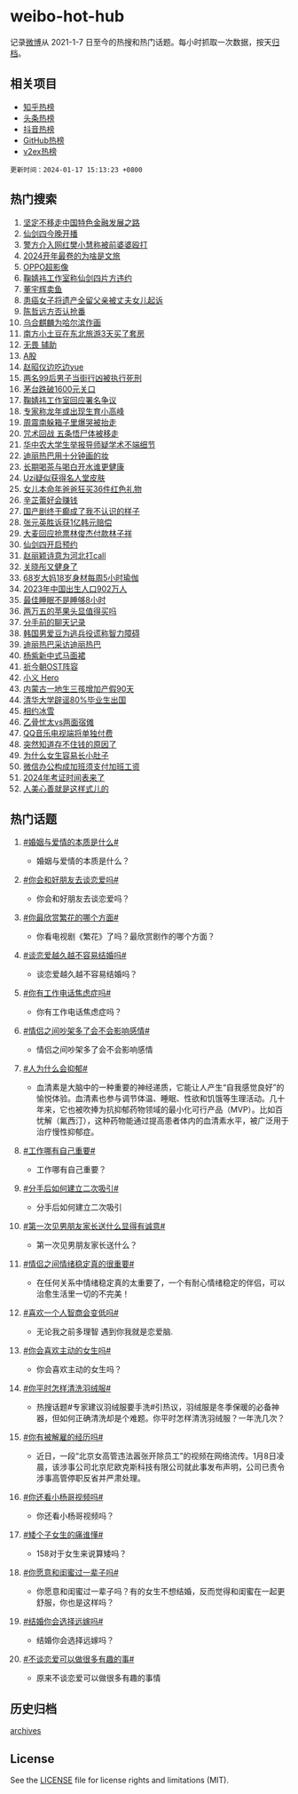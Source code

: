 # weibo-hot-hub

记录[微博](https://www.weibo.com)从 2021-1-7 日至今的热搜和热门话题。每小时抓取一次数据，按天[归档](archives)。

## 相关项目

- [知乎热榜](https://github.com/lonnyzhang423/zhihu-hot-hub)
- [头条热榜](https://github.com/lonnyzhang423/toutiao-hot-hub)
- [抖音热榜](https://github.com/lonnyzhang423/douyin-hot-hub)
- [GitHub热榜](https://github.com/lonnyzhang423/github-hot-hub)
- [v2ex热榜](https://github.com/lonnyzhang423/v2ex-hot-hub)


`更新时间：2024-01-17 15:13:23 +0800`

## 热门搜索

1. [坚定不移走中国特色金融发展之路](https://m.weibo.cn/search?containerid=100103type%3D1%26t%3D10%26q%3D%23%E5%9D%9A%E5%AE%9A%E4%B8%8D%E7%A7%BB%E8%B5%B0%E4%B8%AD%E5%9B%BD%E7%89%B9%E8%89%B2%E9%87%91%E8%9E%8D%E5%8F%91%E5%B1%95%E4%B9%8B%E8%B7%AF%23&stream_entry_id=51&isnewpage=1&extparam=seat%3D1%26dgr%3D0%26c_type%3D51%26q%3D%2523%25E5%259D%259A%25E5%25AE%259A%25E4%25B8%258D%25E7%25A7%25BB%25E8%25B5%25B0%25E4%25B8%25AD%25E5%259B%25BD%25E7%2589%25B9%25E8%2589%25B2%25E9%2587%2591%25E8%259E%258D%25E5%258F%2591%25E5%25B1%2595%25E4%25B9%258B%25E8%25B7%25AF%2523%26cate%3D10103%26filter_type%3Drealtimehot%26pos%3D0%26stream_entry_id%3D51%26display_time%3D1705475602%26pre_seqid%3D170547560211301630168)
1. [仙剑四今晚开播](https://m.weibo.cn/search?containerid=100103type%3D1%26t%3D10%26q%3D%23%E4%BB%99%E5%89%91%E5%9B%9B%E4%BB%8A%E6%99%9A%E5%BC%80%E6%92%AD%23&stream_entry_id=31&isnewpage=1&extparam=seat%3D1%26flag%3D1%26dgr%3D0%26stream_entry_id%3D31%26realpos%3D1%26c_type%3D31%26q%3D%2523%25E4%25BB%2599%25E5%2589%2591%25E5%259B%259B%25E4%25BB%258A%25E6%2599%259A%25E5%25BC%2580%25E6%2592%25AD%2523%26band_rank%3D1%26cate%3D5001%26filter_type%3Drealtimehot%26lcate%3D5001%26pos%3D0%26display_time%3D1705475602%26pre_seqid%3D170547560211301630168)
1. [警方介入网红樊小慧称被前婆婆殴打](https://m.weibo.cn/search?containerid=100103type%3D1%26t%3D10%26q%3D%23%E8%AD%A6%E6%96%B9%E4%BB%8B%E5%85%A5%E7%BD%91%E7%BA%A2%E6%A8%8A%E5%B0%8F%E6%85%A7%E7%A7%B0%E8%A2%AB%E5%89%8D%E5%A9%86%E5%A9%86%E6%AE%B4%E6%89%93%23&stream_entry_id=31&isnewpage=1&extparam=seat%3D1%26flag%3D1%26dgr%3D0%26stream_entry_id%3D31%26realpos%3D2%26c_type%3D31%26q%3D%2523%25E8%25AD%25A6%25E6%2596%25B9%25E4%25BB%258B%25E5%2585%25A5%25E7%25BD%2591%25E7%25BA%25A2%25E6%25A8%258A%25E5%25B0%258F%25E6%2585%25A7%25E7%25A7%25B0%25E8%25A2%25AB%25E5%2589%258D%25E5%25A9%2586%25E5%25A9%2586%25E6%25AE%25B4%25E6%2589%2593%2523%26band_rank%3D2%26cate%3D5001%26filter_type%3Drealtimehot%26lcate%3D5001%26pos%3D1%26display_time%3D1705475602%26pre_seqid%3D170547560211301630168)
1. [2024开年最卷的为啥是文旅](https://m.weibo.cn/search?containerid=100103type%3D1%26t%3D10%26q%3D%232024%E5%BC%80%E5%B9%B4%E6%9C%80%E5%8D%B7%E7%9A%84%E4%B8%BA%E5%95%A5%E6%98%AF%E6%96%87%E6%97%85%23&stream_entry_id=31&isnewpage=1&extparam=seat%3D1%26flag%3D0%26dgr%3D0%26stream_entry_id%3D31%26realpos%3D3%26c_type%3D31%26q%3D%25232024%25E5%25BC%2580%25E5%25B9%25B4%25E6%259C%2580%25E5%258D%25B7%25E7%259A%2584%25E4%25B8%25BA%25E5%2595%25A5%25E6%2598%25AF%25E6%2596%2587%25E6%2597%2585%2523%26band_rank%3D3%26cate%3D5001%26filter_type%3Drealtimehot%26lcate%3D5001%26pos%3D2%26display_time%3D1705475602%26pre_seqid%3D170547560211301630168)
1. [OPPO超影像](https://m.weibo.cn/search?containerid=100103type%3D1%26t%3D10%26q%3D%23OPPO%E8%B6%85%E5%BD%B1%E5%83%8F%23&stream_entry_id=31&isnewpage=1&extparam=seat%3D1%26is_ad_pos%3D1%26q%3D%2523OPPO%25E8%25B6%2585%25E5%25BD%25B1%25E5%2583%258F%2523%26dgr%3D0%26stream_entry_id%3D31%26adid%3D218819%26c_type%3D31%26cate%3D5001%26band_rank%3D4%26topic_ad%3D1%26filter_type%3Drealtimehot%26lcate%3D5001%26pos%3D3%26display_time%3D1705475602%26pre_seqid%3D170547560211301630168)
1. [鞠婧祎工作室称仙剑四片方违约](https://m.weibo.cn/search?containerid=100103type%3D1%26t%3D10%26q%3D%23%E9%9E%A0%E5%A9%A7%E7%A5%8E%E5%B7%A5%E4%BD%9C%E5%AE%A4%E7%A7%B0%E4%BB%99%E5%89%91%E5%9B%9B%E7%89%87%E6%96%B9%E8%BF%9D%E7%BA%A6%23&stream_entry_id=31&isnewpage=1&extparam=seat%3D1%26flag%3D1%26dgr%3D0%26stream_entry_id%3D31%26realpos%3D4%26c_type%3D31%26q%3D%2523%25E9%259E%25A0%25E5%25A9%25A7%25E7%25A5%258E%25E5%25B7%25A5%25E4%25BD%259C%25E5%25AE%25A4%25E7%25A7%25B0%25E4%25BB%2599%25E5%2589%2591%25E5%259B%259B%25E7%2589%2587%25E6%2596%25B9%25E8%25BF%259D%25E7%25BA%25A6%2523%26band_rank%3D4%26cate%3D5001%26filter_type%3Drealtimehot%26lcate%3D5001%26pos%3D4%26display_time%3D1705475602%26pre_seqid%3D170547560211301630168)
1. [董宇辉卖鱼](https://m.weibo.cn/search?containerid=100103type%3D1%26t%3D10%26q%3D%23%E8%91%A3%E5%AE%87%E8%BE%89%E5%8D%96%E9%B1%BC%23&stream_entry_id=31&isnewpage=1&extparam=seat%3D1%26flag%3D1%26dgr%3D0%26stream_entry_id%3D31%26realpos%3D5%26c_type%3D31%26q%3D%2523%25E8%2591%25A3%25E5%25AE%2587%25E8%25BE%2589%25E5%258D%2596%25E9%25B1%25BC%2523%26band_rank%3D5%26cate%3D5001%26filter_type%3Drealtimehot%26lcate%3D5001%26pos%3D5%26display_time%3D1705475602%26pre_seqid%3D170547560211301630168)
1. [患癌女子将遗产全留父亲被丈夫女儿起诉](https://m.weibo.cn/search?containerid=100103type%3D1%26t%3D10%26q%3D%23%E6%82%A3%E7%99%8C%E5%A5%B3%E5%AD%90%E5%B0%86%E9%81%97%E4%BA%A7%E5%85%A8%E7%95%99%E7%88%B6%E4%BA%B2%E8%A2%AB%E4%B8%88%E5%A4%AB%E5%A5%B3%E5%84%BF%E8%B5%B7%E8%AF%89%23&stream_entry_id=31&isnewpage=1&extparam=seat%3D1%26flag%3D1%26dgr%3D0%26stream_entry_id%3D31%26realpos%3D6%26c_type%3D31%26q%3D%2523%25E6%2582%25A3%25E7%2599%258C%25E5%25A5%25B3%25E5%25AD%2590%25E5%25B0%2586%25E9%2581%2597%25E4%25BA%25A7%25E5%2585%25A8%25E7%2595%2599%25E7%2588%25B6%25E4%25BA%25B2%25E8%25A2%25AB%25E4%25B8%2588%25E5%25A4%25AB%25E5%25A5%25B3%25E5%2584%25BF%25E8%25B5%25B7%25E8%25AF%2589%2523%26band_rank%3D6%26cate%3D5001%26filter_type%3Drealtimehot%26lcate%3D5001%26pos%3D6%26display_time%3D1705475602%26pre_seqid%3D170547560211301630168)
1. [陈哲远方否认抢番](https://m.weibo.cn/search?containerid=100103type%3D1%26t%3D10%26q%3D%E9%99%88%E5%93%B2%E8%BF%9C%E6%96%B9%E5%90%A6%E8%AE%A4%E6%8A%A2%E7%95%AA&stream_entry_id=31&isnewpage=1&extparam=seat%3D1%26flag%3D1%26dgr%3D0%26stream_entry_id%3D31%26realpos%3D7%26c_type%3D31%26q%3D%25E9%2599%2588%25E5%2593%25B2%25E8%25BF%259C%25E6%2596%25B9%25E5%2590%25A6%25E8%25AE%25A4%25E6%258A%25A2%25E7%2595%25AA%26band_rank%3D7%26cate%3D5001%26filter_type%3Drealtimehot%26lcate%3D5001%26pos%3D7%26display_time%3D1705475602%26pre_seqid%3D170547560211301630168)
1. [乌合麒麟为哈尔滨作画](https://m.weibo.cn/search?containerid=100103type%3D1%26t%3D10%26q%3D%23%E4%B9%8C%E5%90%88%E9%BA%92%E9%BA%9F%E4%B8%BA%E5%93%88%E5%B0%94%E6%BB%A8%E4%BD%9C%E7%94%BB%23&stream_entry_id=31&isnewpage=1&extparam=seat%3D1%26flag%3D32768%26dgr%3D0%26stream_entry_id%3D31%26realpos%3D8%26c_type%3D31%26q%3D%2523%25E4%25B9%258C%25E5%2590%2588%25E9%25BA%2592%25E9%25BA%259F%25E4%25B8%25BA%25E5%2593%2588%25E5%25B0%2594%25E6%25BB%25A8%25E4%25BD%259C%25E7%2594%25BB%2523%26band_rank%3D8%26cate%3D5001%26filter_type%3Drealtimehot%26lcate%3D5001%26pos%3D8%26display_time%3D1705475602%26pre_seqid%3D170547560211301630168)
1. [南方小土豆在东北旅游3天买了套房](https://m.weibo.cn/search?containerid=100103type%3D1%26t%3D10%26q%3D%23%E5%8D%97%E6%96%B9%E5%B0%8F%E5%9C%9F%E8%B1%86%E5%9C%A8%E4%B8%9C%E5%8C%97%E6%97%85%E6%B8%B83%E5%A4%A9%E4%B9%B0%E4%BA%86%E5%A5%97%E6%88%BF%23&stream_entry_id=31&isnewpage=1&extparam=seat%3D1%26flag%3D2%26dgr%3D0%26stream_entry_id%3D31%26realpos%3D9%26c_type%3D31%26q%3D%2523%25E5%258D%2597%25E6%2596%25B9%25E5%25B0%258F%25E5%259C%259F%25E8%25B1%2586%25E5%259C%25A8%25E4%25B8%259C%25E5%258C%2597%25E6%2597%2585%25E6%25B8%25B83%25E5%25A4%25A9%25E4%25B9%25B0%25E4%25BA%2586%25E5%25A5%2597%25E6%2588%25BF%2523%26band_rank%3D9%26cate%3D5001%26filter_type%3Drealtimehot%26lcate%3D5001%26pos%3D9%26display_time%3D1705475602%26pre_seqid%3D170547560211301630168)
1. [无畏 辅助](https://m.weibo.cn/search?containerid=100103type%3D1%26t%3D10%26q%3D%E6%97%A0%E7%95%8F+%E8%BE%85%E5%8A%A9&stream_entry_id=31&isnewpage=1&extparam=seat%3D1%26flag%3D1%26dgr%3D0%26stream_entry_id%3D31%26realpos%3D10%26c_type%3D31%26q%3D%25E6%2597%25A0%25E7%2595%258F%2520%25E8%25BE%2585%25E5%258A%25A9%26band_rank%3D10%26cate%3D5001%26filter_type%3Drealtimehot%26lcate%3D5001%26pos%3D10%26display_time%3D1705475602%26pre_seqid%3D170547560211301630168)
1. [A股](https://m.weibo.cn/search?containerid=100103type%3D1%26t%3D10%26q%3DA%E8%82%A1&stream_entry_id=31&isnewpage=1&extparam=seat%3D1%26flag%3D1%26dgr%3D0%26stream_entry_id%3D31%26realpos%3D11%26c_type%3D31%26q%3DA%25E8%2582%25A1%26band_rank%3D11%26cate%3D5001%26filter_type%3Drealtimehot%26lcate%3D5001%26pos%3D11%26display_time%3D1705475602%26pre_seqid%3D170547560211301630168)
1. [赵昭仪边吃边yue](https://m.weibo.cn/search?containerid=100103type%3D1%26t%3D10%26q%3D%E8%B5%B5%E6%98%AD%E4%BB%AA%E8%BE%B9%E5%90%83%E8%BE%B9yue&stream_entry_id=31&isnewpage=1&extparam=seat%3D1%26flag%3D1%26dgr%3D0%26stream_entry_id%3D31%26realpos%3D12%26c_type%3D31%26q%3D%25E8%25B5%25B5%25E6%2598%25AD%25E4%25BB%25AA%25E8%25BE%25B9%25E5%2590%2583%25E8%25BE%25B9yue%26band_rank%3D12%26cate%3D5001%26filter_type%3Drealtimehot%26lcate%3D5001%26pos%3D12%26display_time%3D1705475602%26pre_seqid%3D170547560211301630168)
1. [两名99后男子当街行凶被执行死刑](https://m.weibo.cn/search?containerid=100103type%3D1%26t%3D10%26q%3D%23%E4%B8%A4%E5%90%8D99%E5%90%8E%E7%94%B7%E5%AD%90%E5%BD%93%E8%A1%97%E8%A1%8C%E5%87%B6%E8%A2%AB%E6%89%A7%E8%A1%8C%E6%AD%BB%E5%88%91%23&stream_entry_id=31&isnewpage=1&extparam=seat%3D1%26flag%3D0%26dgr%3D0%26stream_entry_id%3D31%26realpos%3D13%26c_type%3D31%26q%3D%2523%25E4%25B8%25A4%25E5%2590%258D99%25E5%2590%258E%25E7%2594%25B7%25E5%25AD%2590%25E5%25BD%2593%25E8%25A1%2597%25E8%25A1%258C%25E5%2587%25B6%25E8%25A2%25AB%25E6%2589%25A7%25E8%25A1%258C%25E6%25AD%25BB%25E5%2588%2591%2523%26band_rank%3D13%26cate%3D5001%26filter_type%3Drealtimehot%26lcate%3D5001%26pos%3D13%26display_time%3D1705475602%26pre_seqid%3D170547560211301630168)
1. [茅台跌破1600元关口](https://m.weibo.cn/search?containerid=100103type%3D1%26t%3D10%26q%3D%23%E8%8C%85%E5%8F%B0%E8%B7%8C%E7%A0%B41600%E5%85%83%E5%85%B3%E5%8F%A3%23&stream_entry_id=31&isnewpage=1&extparam=seat%3D1%26flag%3D1%26dgr%3D0%26stream_entry_id%3D31%26realpos%3D14%26c_type%3D31%26q%3D%2523%25E8%258C%2585%25E5%258F%25B0%25E8%25B7%258C%25E7%25A0%25B41600%25E5%2585%2583%25E5%2585%25B3%25E5%258F%25A3%2523%26band_rank%3D14%26cate%3D5001%26filter_type%3Drealtimehot%26lcate%3D5001%26pos%3D14%26display_time%3D1705475602%26pre_seqid%3D170547560211301630168)
1. [鞠婧祎工作室回应署名争议](https://m.weibo.cn/search?containerid=100103type%3D1%26t%3D10%26q%3D%23%E9%9E%A0%E5%A9%A7%E7%A5%8E%E5%B7%A5%E4%BD%9C%E5%AE%A4%E5%9B%9E%E5%BA%94%E7%BD%B2%E5%90%8D%E4%BA%89%E8%AE%AE%23&stream_entry_id=31&isnewpage=1&extparam=seat%3D1%26flag%3D1%26dgr%3D0%26stream_entry_id%3D31%26realpos%3D15%26c_type%3D31%26q%3D%2523%25E9%259E%25A0%25E5%25A9%25A7%25E7%25A5%258E%25E5%25B7%25A5%25E4%25BD%259C%25E5%25AE%25A4%25E5%259B%259E%25E5%25BA%2594%25E7%25BD%25B2%25E5%2590%258D%25E4%25BA%2589%25E8%25AE%25AE%2523%26band_rank%3D15%26cate%3D5001%26filter_type%3Drealtimehot%26lcate%3D5001%26pos%3D15%26display_time%3D1705475602%26pre_seqid%3D170547560211301630168)
1. [专家称龙年或出现生育小高峰](https://m.weibo.cn/search?containerid=100103type%3D1%26t%3D10%26q%3D%23%E4%B8%93%E5%AE%B6%E7%A7%B0%E9%BE%99%E5%B9%B4%E6%88%96%E5%87%BA%E7%8E%B0%E7%94%9F%E8%82%B2%E5%B0%8F%E9%AB%98%E5%B3%B0%23&stream_entry_id=31&isnewpage=1&extparam=seat%3D1%26flag%3D0%26dgr%3D0%26stream_entry_id%3D31%26realpos%3D16%26c_type%3D31%26q%3D%2523%25E4%25B8%2593%25E5%25AE%25B6%25E7%25A7%25B0%25E9%25BE%2599%25E5%25B9%25B4%25E6%2588%2596%25E5%2587%25BA%25E7%258E%25B0%25E7%2594%259F%25E8%2582%25B2%25E5%25B0%258F%25E9%25AB%2598%25E5%25B3%25B0%2523%26band_rank%3D16%26cate%3D5001%26filter_type%3Drealtimehot%26lcate%3D5001%26pos%3D16%26display_time%3D1705475602%26pre_seqid%3D170547560211301630168)
1. [周震南躲箱子里爆哭被抬走](https://m.weibo.cn/search?containerid=100103type%3D1%26t%3D10%26q%3D%E5%91%A8%E9%9C%87%E5%8D%97%E8%BA%B2%E7%AE%B1%E5%AD%90%E9%87%8C%E7%88%86%E5%93%AD%E8%A2%AB%E6%8A%AC%E8%B5%B0&stream_entry_id=31&isnewpage=1&extparam=seat%3D1%26flag%3D0%26dgr%3D0%26stream_entry_id%3D31%26realpos%3D17%26c_type%3D31%26q%3D%25E5%2591%25A8%25E9%259C%2587%25E5%258D%2597%25E8%25BA%25B2%25E7%25AE%25B1%25E5%25AD%2590%25E9%2587%258C%25E7%2588%2586%25E5%2593%25AD%25E8%25A2%25AB%25E6%258A%25AC%25E8%25B5%25B0%26band_rank%3D17%26cate%3D5001%26filter_type%3Drealtimehot%26lcate%3D5001%26pos%3D17%26display_time%3D1705475602%26pre_seqid%3D170547560211301630168)
1. [咒术回战 五条悟尸体被移走](https://m.weibo.cn/search?containerid=100103type%3D1%26t%3D10%26q%3D%E5%92%92%E6%9C%AF%E5%9B%9E%E6%88%98+%E4%BA%94%E6%9D%A1%E6%82%9F%E5%B0%B8%E4%BD%93%E8%A2%AB%E7%A7%BB%E8%B5%B0&stream_entry_id=31&isnewpage=1&extparam=seat%3D1%26flag%3D0%26dgr%3D0%26stream_entry_id%3D31%26realpos%3D18%26c_type%3D31%26q%3D%25E5%2592%2592%25E6%259C%25AF%25E5%259B%259E%25E6%2588%2598%2520%25E4%25BA%2594%25E6%259D%25A1%25E6%2582%259F%25E5%25B0%25B8%25E4%25BD%2593%25E8%25A2%25AB%25E7%25A7%25BB%25E8%25B5%25B0%26band_rank%3D18%26cate%3D5001%26filter_type%3Drealtimehot%26lcate%3D5001%26pos%3D18%26display_time%3D1705475602%26pre_seqid%3D170547560211301630168)
1. [华中农大学生举报导师疑学术不端细节](https://m.weibo.cn/search?containerid=100103type%3D1%26t%3D10%26q%3D%23%E5%8D%8E%E4%B8%AD%E5%86%9C%E5%A4%A7%E5%AD%A6%E7%94%9F%E4%B8%BE%E6%8A%A5%E5%AF%BC%E5%B8%88%E7%96%91%E5%AD%A6%E6%9C%AF%E4%B8%8D%E7%AB%AF%E7%BB%86%E8%8A%82%23&stream_entry_id=31&isnewpage=1&extparam=seat%3D1%26flag%3D1%26dgr%3D0%26stream_entry_id%3D31%26realpos%3D19%26c_type%3D31%26q%3D%2523%25E5%258D%258E%25E4%25B8%25AD%25E5%2586%259C%25E5%25A4%25A7%25E5%25AD%25A6%25E7%2594%259F%25E4%25B8%25BE%25E6%258A%25A5%25E5%25AF%25BC%25E5%25B8%2588%25E7%2596%2591%25E5%25AD%25A6%25E6%259C%25AF%25E4%25B8%258D%25E7%25AB%25AF%25E7%25BB%2586%25E8%258A%2582%2523%26band_rank%3D19%26cate%3D5001%26filter_type%3Drealtimehot%26lcate%3D5001%26pos%3D19%26display_time%3D1705475602%26pre_seqid%3D170547560211301630168)
1. [迪丽热巴用十分钟画的妆](https://m.weibo.cn/search?containerid=100103type%3D1%26t%3D10%26q%3D%23%E8%BF%AA%E4%B8%BD%E7%83%AD%E5%B7%B4%E7%94%A8%E5%8D%81%E5%88%86%E9%92%9F%E7%94%BB%E7%9A%84%E5%A6%86%23&stream_entry_id=31&isnewpage=1&extparam=seat%3D1%26flag%3D0%26dgr%3D0%26stream_entry_id%3D31%26realpos%3D20%26c_type%3D31%26q%3D%2523%25E8%25BF%25AA%25E4%25B8%25BD%25E7%2583%25AD%25E5%25B7%25B4%25E7%2594%25A8%25E5%258D%2581%25E5%2588%2586%25E9%2592%259F%25E7%2594%25BB%25E7%259A%2584%25E5%25A6%2586%2523%26band_rank%3D20%26cate%3D5001%26filter_type%3Drealtimehot%26lcate%3D5001%26pos%3D20%26display_time%3D1705475602%26pre_seqid%3D170547560211301630168)
1. [长期喝茶与喝白开水谁更健康](https://m.weibo.cn/search?containerid=100103type%3D1%26t%3D10%26q%3D%23%E9%95%BF%E6%9C%9F%E5%96%9D%E8%8C%B6%E4%B8%8E%E5%96%9D%E7%99%BD%E5%BC%80%E6%B0%B4%E8%B0%81%E6%9B%B4%E5%81%A5%E5%BA%B7%23&stream_entry_id=31&isnewpage=1&extparam=seat%3D1%26flag%3D1%26dgr%3D0%26stream_entry_id%3D31%26realpos%3D21%26c_type%3D31%26q%3D%2523%25E9%2595%25BF%25E6%259C%259F%25E5%2596%259D%25E8%258C%25B6%25E4%25B8%258E%25E5%2596%259D%25E7%2599%25BD%25E5%25BC%2580%25E6%25B0%25B4%25E8%25B0%2581%25E6%259B%25B4%25E5%2581%25A5%25E5%25BA%25B7%2523%26band_rank%3D21%26cate%3D5001%26filter_type%3Drealtimehot%26lcate%3D5001%26pos%3D21%26display_time%3D1705475602%26pre_seqid%3D170547560211301630168)
1. [Uzi疑似获得名人堂皮肤](https://m.weibo.cn/search?containerid=100103type%3D1%26t%3D10%26q%3D%23Uzi%E7%96%91%E4%BC%BC%E8%8E%B7%E5%BE%97%E5%90%8D%E4%BA%BA%E5%A0%82%E7%9A%AE%E8%82%A4%23&stream_entry_id=31&isnewpage=1&extparam=seat%3D1%26flag%3D1%26dgr%3D0%26stream_entry_id%3D31%26realpos%3D22%26c_type%3D31%26q%3D%2523Uzi%25E7%2596%2591%25E4%25BC%25BC%25E8%258E%25B7%25E5%25BE%2597%25E5%2590%258D%25E4%25BA%25BA%25E5%25A0%2582%25E7%259A%25AE%25E8%2582%25A4%2523%26band_rank%3D22%26cate%3D5001%26filter_type%3Drealtimehot%26lcate%3D5001%26pos%3D22%26display_time%3D1705475602%26pre_seqid%3D170547560211301630168)
1. [女儿本命年爸爸狂买36件红色礼物](https://m.weibo.cn/search?containerid=100103type%3D1%26t%3D10%26q%3D%23%E5%A5%B3%E5%84%BF%E6%9C%AC%E5%91%BD%E5%B9%B4%E7%88%B8%E7%88%B8%E7%8B%82%E4%B9%B036%E4%BB%B6%E7%BA%A2%E8%89%B2%E7%A4%BC%E7%89%A9%23&stream_entry_id=31&isnewpage=1&extparam=seat%3D1%26flag%3D32768%26dgr%3D0%26stream_entry_id%3D31%26realpos%3D23%26c_type%3D31%26q%3D%2523%25E5%25A5%25B3%25E5%2584%25BF%25E6%259C%25AC%25E5%2591%25BD%25E5%25B9%25B4%25E7%2588%25B8%25E7%2588%25B8%25E7%258B%2582%25E4%25B9%25B036%25E4%25BB%25B6%25E7%25BA%25A2%25E8%2589%25B2%25E7%25A4%25BC%25E7%2589%25A9%2523%26band_rank%3D23%26cate%3D5001%26filter_type%3Drealtimehot%26lcate%3D5001%26pos%3D23%26display_time%3D1705475602%26pre_seqid%3D170547560211301630168)
1. [辛芷蕾好会赚钱](https://m.weibo.cn/search?containerid=100103type%3D1%26t%3D10%26q%3D%23%E8%BE%9B%E8%8A%B7%E8%95%BE%E5%A5%BD%E4%BC%9A%E8%B5%9A%E9%92%B1%23&stream_entry_id=31&isnewpage=1&extparam=seat%3D1%26flag%3D1%26dgr%3D0%26stream_entry_id%3D31%26realpos%3D24%26c_type%3D31%26q%3D%2523%25E8%25BE%259B%25E8%258A%25B7%25E8%2595%25BE%25E5%25A5%25BD%25E4%25BC%259A%25E8%25B5%259A%25E9%2592%25B1%2523%26band_rank%3D24%26cate%3D5001%26filter_type%3Drealtimehot%26lcate%3D5001%26pos%3D24%26display_time%3D1705475602%26pre_seqid%3D170547560211301630168)
1. [国产剧终于癫成了我不认识的样子](https://m.weibo.cn/search?containerid=100103type%3D1%26t%3D10%26q%3D%E5%9B%BD%E4%BA%A7%E5%89%A7%E7%BB%88%E4%BA%8E%E7%99%AB%E6%88%90%E4%BA%86%E6%88%91%E4%B8%8D%E8%AE%A4%E8%AF%86%E7%9A%84%E6%A0%B7%E5%AD%90&stream_entry_id=31&isnewpage=1&extparam=seat%3D1%26flag%3D2%26dgr%3D0%26stream_entry_id%3D31%26realpos%3D25%26c_type%3D31%26q%3D%25E5%259B%25BD%25E4%25BA%25A7%25E5%2589%25A7%25E7%25BB%2588%25E4%25BA%258E%25E7%2599%25AB%25E6%2588%2590%25E4%25BA%2586%25E6%2588%2591%25E4%25B8%258D%25E8%25AE%25A4%25E8%25AF%2586%25E7%259A%2584%25E6%25A0%25B7%25E5%25AD%2590%26band_rank%3D25%26cate%3D5001%26filter_type%3Drealtimehot%26lcate%3D5001%26pos%3D25%26display_time%3D1705475602%26pre_seqid%3D170547560211301630168)
1. [张元英胜诉获1亿韩元赔偿](https://m.weibo.cn/search?containerid=100103type%3D1%26t%3D10%26q%3D%23%E5%BC%A0%E5%85%83%E8%8B%B1%E8%83%9C%E8%AF%89%E8%8E%B71%E4%BA%BF%E9%9F%A9%E5%85%83%E8%B5%94%E5%81%BF%23&stream_entry_id=31&isnewpage=1&extparam=seat%3D1%26flag%3D0%26dgr%3D0%26stream_entry_id%3D31%26realpos%3D26%26c_type%3D31%26q%3D%2523%25E5%25BC%25A0%25E5%2585%2583%25E8%258B%25B1%25E8%2583%259C%25E8%25AF%2589%25E8%258E%25B71%25E4%25BA%25BF%25E9%259F%25A9%25E5%2585%2583%25E8%25B5%2594%25E5%2581%25BF%2523%26band_rank%3D26%26cate%3D5001%26filter_type%3Drealtimehot%26lcate%3D5001%26pos%3D26%26display_time%3D1705475602%26pre_seqid%3D170547560211301630168)
1. [大麦回应抢票林俊杰付款林子祥](https://m.weibo.cn/search?containerid=100103type%3D1%26t%3D10%26q%3D%23%E5%A4%A7%E9%BA%A6%E5%9B%9E%E5%BA%94%E6%8A%A2%E7%A5%A8%E6%9E%97%E4%BF%8A%E6%9D%B0%E4%BB%98%E6%AC%BE%E6%9E%97%E5%AD%90%E7%A5%A5%23&stream_entry_id=31&isnewpage=1&extparam=seat%3D1%26flag%3D0%26dgr%3D0%26stream_entry_id%3D31%26realpos%3D27%26c_type%3D31%26q%3D%2523%25E5%25A4%25A7%25E9%25BA%25A6%25E5%259B%259E%25E5%25BA%2594%25E6%258A%25A2%25E7%25A5%25A8%25E6%259E%2597%25E4%25BF%258A%25E6%259D%25B0%25E4%25BB%2598%25E6%25AC%25BE%25E6%259E%2597%25E5%25AD%2590%25E7%25A5%25A5%2523%26band_rank%3D27%26cate%3D5001%26filter_type%3Drealtimehot%26lcate%3D5001%26pos%3D27%26display_time%3D1705475602%26pre_seqid%3D170547560211301630168)
1. [仙剑四开启预约](https://m.weibo.cn/search?containerid=100103type%3D1%26t%3D10%26q%3D%23%E4%BB%99%E5%89%91%E5%9B%9B%E5%BC%80%E5%90%AF%E9%A2%84%E7%BA%A6%23&stream_entry_id=31&isnewpage=1&extparam=seat%3D1%26flag%3D1%26dgr%3D0%26stream_entry_id%3D31%26realpos%3D28%26c_type%3D31%26q%3D%2523%25E4%25BB%2599%25E5%2589%2591%25E5%259B%259B%25E5%25BC%2580%25E5%2590%25AF%25E9%25A2%2584%25E7%25BA%25A6%2523%26band_rank%3D28%26cate%3D5001%26filter_type%3Drealtimehot%26lcate%3D5001%26pos%3D28%26display_time%3D1705475602%26pre_seqid%3D170547560211301630168)
1. [赵丽颖诗意为河北打call](https://m.weibo.cn/search?containerid=100103type%3D1%26t%3D10%26q%3D%23%E8%B5%B5%E4%B8%BD%E9%A2%96%E8%AF%97%E6%84%8F%E4%B8%BA%E6%B2%B3%E5%8C%97%E6%89%93call%23&stream_entry_id=31&isnewpage=1&extparam=seat%3D1%26flag%3D32768%26dgr%3D0%26stream_entry_id%3D31%26realpos%3D29%26c_type%3D31%26q%3D%2523%25E8%25B5%25B5%25E4%25B8%25BD%25E9%25A2%2596%25E8%25AF%2597%25E6%2584%258F%25E4%25B8%25BA%25E6%25B2%25B3%25E5%258C%2597%25E6%2589%2593call%2523%26band_rank%3D29%26cate%3D5001%26filter_type%3Drealtimehot%26lcate%3D5001%26pos%3D29%26display_time%3D1705475602%26pre_seqid%3D170547560211301630168)
1. [关晓彤又健身了](https://m.weibo.cn/search?containerid=100103type%3D1%26t%3D10%26q%3D%23%E5%85%B3%E6%99%93%E5%BD%A4%E5%8F%88%E5%81%A5%E8%BA%AB%E4%BA%86%23&stream_entry_id=31&isnewpage=1&extparam=seat%3D1%26flag%3D1%26dgr%3D0%26stream_entry_id%3D31%26realpos%3D30%26c_type%3D31%26q%3D%2523%25E5%2585%25B3%25E6%2599%2593%25E5%25BD%25A4%25E5%258F%2588%25E5%2581%25A5%25E8%25BA%25AB%25E4%25BA%2586%2523%26band_rank%3D30%26cate%3D5001%26filter_type%3Drealtimehot%26lcate%3D5001%26pos%3D30%26display_time%3D1705475602%26pre_seqid%3D170547560211301630168)
1. [68岁大妈18岁身材每周5小时瑜伽](https://m.weibo.cn/search?containerid=100103type%3D1%26t%3D10%26q%3D%2368%E5%B2%81%E5%A4%A7%E5%A6%8818%E5%B2%81%E8%BA%AB%E6%9D%90%E6%AF%8F%E5%91%A85%E5%B0%8F%E6%97%B6%E7%91%9C%E4%BC%BD%23&stream_entry_id=31&isnewpage=1&extparam=seat%3D1%26flag%3D0%26dgr%3D0%26stream_entry_id%3D31%26realpos%3D31%26c_type%3D31%26q%3D%252368%25E5%25B2%2581%25E5%25A4%25A7%25E5%25A6%258818%25E5%25B2%2581%25E8%25BA%25AB%25E6%259D%2590%25E6%25AF%258F%25E5%2591%25A85%25E5%25B0%258F%25E6%2597%25B6%25E7%2591%259C%25E4%25BC%25BD%2523%26band_rank%3D31%26cate%3D5001%26filter_type%3Drealtimehot%26lcate%3D5001%26pos%3D31%26display_time%3D1705475602%26pre_seqid%3D170547560211301630168)
1. [2023年中国出生人口902万人](https://m.weibo.cn/search?containerid=100103type%3D1%26t%3D10%26q%3D%232023%E5%B9%B4%E4%B8%AD%E5%9B%BD%E5%87%BA%E7%94%9F%E4%BA%BA%E5%8F%A3902%E4%B8%87%E4%BA%BA%23&stream_entry_id=31&isnewpage=1&extparam=seat%3D1%26flag%3D0%26dgr%3D0%26stream_entry_id%3D31%26realpos%3D32%26c_type%3D31%26q%3D%25232023%25E5%25B9%25B4%25E4%25B8%25AD%25E5%259B%25BD%25E5%2587%25BA%25E7%2594%259F%25E4%25BA%25BA%25E5%258F%25A3902%25E4%25B8%2587%25E4%25BA%25BA%2523%26band_rank%3D32%26cate%3D5001%26filter_type%3Drealtimehot%26lcate%3D5001%26pos%3D32%26display_time%3D1705475602%26pre_seqid%3D170547560211301630168)
1. [最佳睡眠不是睡够8小时](https://m.weibo.cn/search?containerid=100103type%3D1%26t%3D10%26q%3D%23%E6%9C%80%E4%BD%B3%E7%9D%A1%E7%9C%A0%E4%B8%8D%E6%98%AF%E7%9D%A1%E5%A4%9F8%E5%B0%8F%E6%97%B6%23&stream_entry_id=31&isnewpage=1&extparam=seat%3D1%26flag%3D0%26dgr%3D0%26stream_entry_id%3D31%26realpos%3D33%26c_type%3D31%26q%3D%2523%25E6%259C%2580%25E4%25BD%25B3%25E7%259D%25A1%25E7%259C%25A0%25E4%25B8%258D%25E6%2598%25AF%25E7%259D%25A1%25E5%25A4%259F8%25E5%25B0%258F%25E6%2597%25B6%2523%26band_rank%3D33%26cate%3D5001%26filter_type%3Drealtimehot%26lcate%3D5001%26pos%3D33%26display_time%3D1705475602%26pre_seqid%3D170547560211301630168)
1. [两万五的苹果头显值得买吗](https://m.weibo.cn/search?containerid=100103type%3D1%26t%3D10%26q%3D%23%E4%B8%A4%E4%B8%87%E4%BA%94%E7%9A%84%E8%8B%B9%E6%9E%9C%E5%A4%B4%E6%98%BE%E5%80%BC%E5%BE%97%E4%B9%B0%E5%90%97%23&stream_entry_id=31&isnewpage=1&extparam=seat%3D1%26flag%3D0%26dgr%3D0%26stream_entry_id%3D31%26realpos%3D34%26c_type%3D31%26q%3D%2523%25E4%25B8%25A4%25E4%25B8%2587%25E4%25BA%2594%25E7%259A%2584%25E8%258B%25B9%25E6%259E%259C%25E5%25A4%25B4%25E6%2598%25BE%25E5%2580%25BC%25E5%25BE%2597%25E4%25B9%25B0%25E5%2590%2597%2523%26band_rank%3D34%26cate%3D5001%26filter_type%3Drealtimehot%26lcate%3D5001%26pos%3D34%26display_time%3D1705475602%26pre_seqid%3D170547560211301630168)
1. [分手前的聊天记录](https://m.weibo.cn/search?containerid=100103type%3D1%26t%3D10%26q%3D%E5%88%86%E6%89%8B%E5%89%8D%E7%9A%84%E8%81%8A%E5%A4%A9%E8%AE%B0%E5%BD%95&stream_entry_id=31&isnewpage=1&extparam=seat%3D1%26flag%3D0%26dgr%3D0%26stream_entry_id%3D31%26realpos%3D35%26c_type%3D31%26q%3D%25E5%2588%2586%25E6%2589%258B%25E5%2589%258D%25E7%259A%2584%25E8%2581%258A%25E5%25A4%25A9%25E8%25AE%25B0%25E5%25BD%2595%26band_rank%3D35%26cate%3D5001%26filter_type%3Drealtimehot%26lcate%3D5001%26pos%3D35%26display_time%3D1705475602%26pre_seqid%3D170547560211301630168)
1. [韩国男爱豆为逃兵役谎称智力障碍](https://m.weibo.cn/search?containerid=100103type%3D1%26t%3D10%26q%3D%23%E9%9F%A9%E5%9B%BD%E7%94%B7%E7%88%B1%E8%B1%86%E4%B8%BA%E9%80%83%E5%85%B5%E5%BD%B9%E8%B0%8E%E7%A7%B0%E6%99%BA%E5%8A%9B%E9%9A%9C%E7%A2%8D%23&stream_entry_id=31&isnewpage=1&extparam=seat%3D1%26flag%3D0%26dgr%3D0%26stream_entry_id%3D31%26realpos%3D36%26c_type%3D31%26q%3D%2523%25E9%259F%25A9%25E5%259B%25BD%25E7%2594%25B7%25E7%2588%25B1%25E8%25B1%2586%25E4%25B8%25BA%25E9%2580%2583%25E5%2585%25B5%25E5%25BD%25B9%25E8%25B0%258E%25E7%25A7%25B0%25E6%2599%25BA%25E5%258A%259B%25E9%259A%259C%25E7%25A2%258D%2523%26band_rank%3D36%26cate%3D5001%26filter_type%3Drealtimehot%26lcate%3D5001%26pos%3D36%26display_time%3D1705475602%26pre_seqid%3D170547560211301630168)
1. [迪丽热巴采访迪丽热巴](https://m.weibo.cn/search?containerid=100103type%3D1%26t%3D10%26q%3D%23%E8%BF%AA%E4%B8%BD%E7%83%AD%E5%B7%B4%E9%87%87%E8%AE%BF%E8%BF%AA%E4%B8%BD%E7%83%AD%E5%B7%B4%23&stream_entry_id=31&isnewpage=1&extparam=seat%3D1%26flag%3D0%26dgr%3D0%26stream_entry_id%3D31%26realpos%3D37%26c_type%3D31%26q%3D%2523%25E8%25BF%25AA%25E4%25B8%25BD%25E7%2583%25AD%25E5%25B7%25B4%25E9%2587%2587%25E8%25AE%25BF%25E8%25BF%25AA%25E4%25B8%25BD%25E7%2583%25AD%25E5%25B7%25B4%2523%26band_rank%3D37%26cate%3D5001%26filter_type%3Drealtimehot%26lcate%3D5001%26pos%3D37%26display_time%3D1705475602%26pre_seqid%3D170547560211301630168)
1. [杨紫新中式马面裙](https://m.weibo.cn/search?containerid=100103type%3D1%26t%3D10%26q%3D%23%E6%9D%A8%E7%B4%AB%E6%96%B0%E4%B8%AD%E5%BC%8F%E9%A9%AC%E9%9D%A2%E8%A3%99%23&stream_entry_id=31&isnewpage=1&extparam=seat%3D1%26flag%3D0%26dgr%3D0%26stream_entry_id%3D31%26realpos%3D38%26c_type%3D31%26q%3D%2523%25E6%259D%25A8%25E7%25B4%25AB%25E6%2596%25B0%25E4%25B8%25AD%25E5%25BC%258F%25E9%25A9%25AC%25E9%259D%25A2%25E8%25A3%2599%2523%26band_rank%3D38%26cate%3D5001%26filter_type%3Drealtimehot%26lcate%3D5001%26pos%3D38%26display_time%3D1705475602%26pre_seqid%3D170547560211301630168)
1. [祈今朝OST阵容](https://m.weibo.cn/search?containerid=100103type%3D1%26t%3D10%26q%3D%23%E7%A5%88%E4%BB%8A%E6%9C%9DOST%E9%98%B5%E5%AE%B9%23&stream_entry_id=31&isnewpage=1&extparam=seat%3D1%26flag%3D1%26dgr%3D0%26stream_entry_id%3D31%26realpos%3D39%26c_type%3D31%26q%3D%2523%25E7%25A5%2588%25E4%25BB%258A%25E6%259C%259DOST%25E9%2598%25B5%25E5%25AE%25B9%2523%26band_rank%3D39%26cate%3D5001%26filter_type%3Drealtimehot%26lcate%3D5001%26pos%3D39%26display_time%3D1705475602%26pre_seqid%3D170547560211301630168)
1. [小义 Hero](https://m.weibo.cn/search?containerid=100103type%3D1%26t%3D10%26q%3D%E5%B0%8F%E4%B9%89+Hero&stream_entry_id=31&isnewpage=1&extparam=seat%3D1%26flag%3D0%26dgr%3D0%26stream_entry_id%3D31%26realpos%3D40%26c_type%3D31%26q%3D%25E5%25B0%258F%25E4%25B9%2589%2520Hero%26band_rank%3D40%26cate%3D5001%26filter_type%3Drealtimehot%26lcate%3D5001%26pos%3D40%26display_time%3D1705475602%26pre_seqid%3D170547560211301630168)
1. [内蒙古一地生三孩增加产假90天](https://m.weibo.cn/search?containerid=100103type%3D1%26t%3D10%26q%3D%23%E5%86%85%E8%92%99%E5%8F%A4%E4%B8%80%E5%9C%B0%E7%94%9F%E4%B8%89%E5%AD%A9%E5%A2%9E%E5%8A%A0%E4%BA%A7%E5%81%8790%E5%A4%A9%23&stream_entry_id=31&isnewpage=1&extparam=seat%3D1%26flag%3D1%26dgr%3D0%26stream_entry_id%3D31%26realpos%3D41%26c_type%3D31%26q%3D%2523%25E5%2586%2585%25E8%2592%2599%25E5%258F%25A4%25E4%25B8%2580%25E5%259C%25B0%25E7%2594%259F%25E4%25B8%2589%25E5%25AD%25A9%25E5%25A2%259E%25E5%258A%25A0%25E4%25BA%25A7%25E5%2581%258790%25E5%25A4%25A9%2523%26band_rank%3D41%26cate%3D5001%26filter_type%3Drealtimehot%26lcate%3D5001%26pos%3D41%26display_time%3D1705475602%26pre_seqid%3D170547560211301630168)
1. [清华大学辟谣80%毕业生出国](https://m.weibo.cn/search?containerid=100103type%3D1%26t%3D10%26q%3D%23%E6%B8%85%E5%8D%8E%E5%A4%A7%E5%AD%A6%E8%BE%9F%E8%B0%A380%25%E6%AF%95%E4%B8%9A%E7%94%9F%E5%87%BA%E5%9B%BD%23&stream_entry_id=31&isnewpage=1&extparam=seat%3D1%26flag%3D0%26dgr%3D0%26stream_entry_id%3D31%26realpos%3D42%26c_type%3D31%26q%3D%2523%25E6%25B8%2585%25E5%258D%258E%25E5%25A4%25A7%25E5%25AD%25A6%25E8%25BE%259F%25E8%25B0%25A380%2525%25E6%25AF%2595%25E4%25B8%259A%25E7%2594%259F%25E5%2587%25BA%25E5%259B%25BD%2523%26band_rank%3D42%26cate%3D5001%26filter_type%3Drealtimehot%26lcate%3D5001%26pos%3D42%26display_time%3D1705475602%26pre_seqid%3D170547560211301630168)
1. [相约冰雪](https://m.weibo.cn/search?containerid=100103type%3D1%26t%3D10%26q%3D%23%E7%9B%B8%E7%BA%A6%E5%86%B0%E9%9B%AA%23&stream_entry_id=31&isnewpage=1&extparam=seat%3D1%26flag%3D0%26dgr%3D0%26stream_entry_id%3D31%26realpos%3D43%26c_type%3D31%26q%3D%2523%25E7%259B%25B8%25E7%25BA%25A6%25E5%2586%25B0%25E9%259B%25AA%2523%26band_rank%3D43%26cate%3D5001%26filter_type%3Drealtimehot%26lcate%3D5001%26pos%3D43%26display_time%3D1705475602%26pre_seqid%3D170547560211301630168)
1. [乙骨忧太vs两面宿傩](https://m.weibo.cn/search?containerid=100103type%3D1%26t%3D10%26q%3D%E4%B9%99%E9%AA%A8%E5%BF%A7%E5%A4%AAvs%E4%B8%A4%E9%9D%A2%E5%AE%BF%E5%82%A9&stream_entry_id=31&isnewpage=1&extparam=seat%3D1%26flag%3D1%26dgr%3D0%26stream_entry_id%3D31%26realpos%3D44%26c_type%3D31%26q%3D%25E4%25B9%2599%25E9%25AA%25A8%25E5%25BF%25A7%25E5%25A4%25AAvs%25E4%25B8%25A4%25E9%259D%25A2%25E5%25AE%25BF%25E5%2582%25A9%26band_rank%3D44%26cate%3D5001%26filter_type%3Drealtimehot%26lcate%3D5001%26pos%3D44%26display_time%3D1705475602%26pre_seqid%3D170547560211301630168)
1. [QQ音乐电视端将单独付费](https://m.weibo.cn/search?containerid=100103type%3D1%26t%3D10%26q%3D%23QQ%E9%9F%B3%E4%B9%90%E7%94%B5%E8%A7%86%E7%AB%AF%E5%B0%86%E5%8D%95%E7%8B%AC%E4%BB%98%E8%B4%B9%23&stream_entry_id=31&isnewpage=1&extparam=seat%3D1%26flag%3D1%26dgr%3D0%26stream_entry_id%3D31%26realpos%3D45%26c_type%3D31%26q%3D%2523QQ%25E9%259F%25B3%25E4%25B9%2590%25E7%2594%25B5%25E8%25A7%2586%25E7%25AB%25AF%25E5%25B0%2586%25E5%258D%2595%25E7%258B%25AC%25E4%25BB%2598%25E8%25B4%25B9%2523%26band_rank%3D45%26cate%3D5001%26filter_type%3Drealtimehot%26lcate%3D5001%26pos%3D45%26display_time%3D1705475602%26pre_seqid%3D170547560211301630168)
1. [突然知道存不住钱的原因了](https://m.weibo.cn/search?containerid=100103type%3D1%26t%3D10%26q%3D%23%E7%AA%81%E7%84%B6%E7%9F%A5%E9%81%93%E5%AD%98%E4%B8%8D%E4%BD%8F%E9%92%B1%E7%9A%84%E5%8E%9F%E5%9B%A0%E4%BA%86%23&stream_entry_id=31&isnewpage=1&extparam=seat%3D1%26flag%3D0%26dgr%3D0%26stream_entry_id%3D31%26realpos%3D46%26c_type%3D31%26q%3D%2523%25E7%25AA%2581%25E7%2584%25B6%25E7%259F%25A5%25E9%2581%2593%25E5%25AD%2598%25E4%25B8%258D%25E4%25BD%258F%25E9%2592%25B1%25E7%259A%2584%25E5%258E%259F%25E5%259B%25A0%25E4%25BA%2586%2523%26band_rank%3D46%26cate%3D5001%26filter_type%3Drealtimehot%26lcate%3D5001%26pos%3D46%26display_time%3D1705475602%26pre_seqid%3D170547560211301630168)
1. [为什么女生容易长小肚子](https://m.weibo.cn/search?containerid=100103type%3D1%26t%3D10%26q%3D%23%E4%B8%BA%E4%BB%80%E4%B9%88%E5%A5%B3%E7%94%9F%E5%AE%B9%E6%98%93%E9%95%BF%E5%B0%8F%E8%82%9A%E5%AD%90%23&stream_entry_id=31&isnewpage=1&extparam=seat%3D1%26flag%3D1%26dgr%3D0%26stream_entry_id%3D31%26realpos%3D47%26c_type%3D31%26q%3D%2523%25E4%25B8%25BA%25E4%25BB%2580%25E4%25B9%2588%25E5%25A5%25B3%25E7%2594%259F%25E5%25AE%25B9%25E6%2598%2593%25E9%2595%25BF%25E5%25B0%258F%25E8%2582%259A%25E5%25AD%2590%2523%26band_rank%3D47%26cate%3D5001%26filter_type%3Drealtimehot%26lcate%3D5001%26pos%3D47%26display_time%3D1705475602%26pre_seqid%3D170547560211301630168)
1. [微信办公构成加班须支付加班工资](https://m.weibo.cn/search?containerid=100103type%3D1%26t%3D10%26q%3D%23%E5%BE%AE%E4%BF%A1%E5%8A%9E%E5%85%AC%E6%9E%84%E6%88%90%E5%8A%A0%E7%8F%AD%E9%A1%BB%E6%94%AF%E4%BB%98%E5%8A%A0%E7%8F%AD%E5%B7%A5%E8%B5%84%23&stream_entry_id=31&isnewpage=1&extparam=seat%3D1%26flag%3D0%26dgr%3D0%26stream_entry_id%3D31%26realpos%3D48%26c_type%3D31%26q%3D%2523%25E5%25BE%25AE%25E4%25BF%25A1%25E5%258A%259E%25E5%2585%25AC%25E6%259E%2584%25E6%2588%2590%25E5%258A%25A0%25E7%258F%25AD%25E9%25A1%25BB%25E6%2594%25AF%25E4%25BB%2598%25E5%258A%25A0%25E7%258F%25AD%25E5%25B7%25A5%25E8%25B5%2584%2523%26band_rank%3D48%26cate%3D5001%26filter_type%3Drealtimehot%26lcate%3D5001%26pos%3D48%26display_time%3D1705475602%26pre_seqid%3D170547560211301630168)
1. [2024年考证时间表来了](https://m.weibo.cn/search?containerid=100103type%3D1%26t%3D10%26q%3D%232024%E5%B9%B4%E8%80%83%E8%AF%81%E6%97%B6%E9%97%B4%E8%A1%A8%E6%9D%A5%E4%BA%86%23&stream_entry_id=31&isnewpage=1&extparam=seat%3D1%26flag%3D1%26dgr%3D0%26stream_entry_id%3D31%26realpos%3D49%26c_type%3D31%26q%3D%25232024%25E5%25B9%25B4%25E8%2580%2583%25E8%25AF%2581%25E6%2597%25B6%25E9%2597%25B4%25E8%25A1%25A8%25E6%259D%25A5%25E4%25BA%2586%2523%26band_rank%3D49%26cate%3D5001%26filter_type%3Drealtimehot%26lcate%3D5001%26pos%3D49%26display_time%3D1705475602%26pre_seqid%3D170547560211301630168)
1. [人美心善就是这样式儿的](https://m.weibo.cn/search?containerid=100103type%3D1%26t%3D10%26q%3D%23%E4%BA%BA%E7%BE%8E%E5%BF%83%E5%96%84%E5%B0%B1%E6%98%AF%E8%BF%99%E6%A0%B7%E5%BC%8F%E5%84%BF%E7%9A%84%23&stream_entry_id=31&isnewpage=1&extparam=seat%3D1%26flag%3D32768%26dgr%3D0%26stream_entry_id%3D31%26realpos%3D50%26c_type%3D31%26q%3D%2523%25E4%25BA%25BA%25E7%25BE%258E%25E5%25BF%2583%25E5%2596%2584%25E5%25B0%25B1%25E6%2598%25AF%25E8%25BF%2599%25E6%25A0%25B7%25E5%25BC%258F%25E5%2584%25BF%25E7%259A%2584%2523%26band_rank%3D50%26cate%3D5001%26filter_type%3Drealtimehot%26lcate%3D5001%26pos%3D50%26display_time%3D1705475602%26pre_seqid%3D170547560211301630168)

## 热门话题

1. [#婚姻与爱情的本质是什么#](https://m.weibo.cn/search?containerid=231522type%3D1%26t%3D10%26q%3D%23%E5%A9%9A%E5%A7%BB%E4%B8%8E%E7%88%B1%E6%83%85%E7%9A%84%E6%9C%AC%E8%B4%A8%E6%98%AF%E4%BB%80%E4%B9%88%23&stream_entry_id=128&isnewpage=1&extparam=seat%3D1%26cate%3D5004%26unitid%3D1704881162756%26dgr%3D0%26lcate%3D5004%26c_type%3D128%26pos%3D1-0-0%26display_time%3D1705475603%26pre_seqid%3D170547560342503275687)
    - 婚姻与爱情的本质是什么？

1. [#你会和好朋友去谈恋爱吗#](https://m.weibo.cn/search?containerid=231522type%3D1%26t%3D10%26q%3D%23%E4%BD%A0%E4%BC%9A%E5%92%8C%E5%A5%BD%E6%9C%8B%E5%8F%8B%E5%8E%BB%E8%B0%88%E6%81%8B%E7%88%B1%E5%90%97%23&stream_entry_id=128&isnewpage=1&extparam=seat%3D1%26cate%3D5004%26unitid%3D1704849959446%26dgr%3D0%26lcate%3D5004%26c_type%3D128%26pos%3D1-0-1%26display_time%3D1705475603%26pre_seqid%3D170547560342503275687)
    - 你会和好朋友去谈恋爱吗？

1. [#你最欣赏繁花的哪个方面#](https://m.weibo.cn/search?containerid=231522type%3D1%26t%3D10%26q%3D%23%E4%BD%A0%E6%9C%80%E6%AC%A3%E8%B5%8F%E7%B9%81%E8%8A%B1%E7%9A%84%E5%93%AA%E4%B8%AA%E6%96%B9%E9%9D%A2%23&stream_entry_id=128&isnewpage=1&extparam=seat%3D1%26cate%3D5004%26unitid%3D1704872158127%26dgr%3D0%26lcate%3D5004%26c_type%3D128%26pos%3D1-0-2%26display_time%3D1705475603%26pre_seqid%3D170547560342503275687)
    - 你看电视剧《繁花》了吗？最欣赏剧作的哪个方面？

1. [#谈恋爱越久越不容易结婚吗#](https://m.weibo.cn/search?containerid=231522type%3D1%26t%3D10%26q%3D%23%E8%B0%88%E6%81%8B%E7%88%B1%E8%B6%8A%E4%B9%85%E8%B6%8A%E4%B8%8D%E5%AE%B9%E6%98%93%E7%BB%93%E5%A9%9A%E5%90%97%23&stream_entry_id=128&isnewpage=1&extparam=seat%3D1%26cate%3D5004%26unitid%3D1704871559387%26dgr%3D0%26lcate%3D5004%26c_type%3D128%26pos%3D1-0-3%26display_time%3D1705475603%26pre_seqid%3D170547560342503275687)
    - 谈恋爱越久越不容易结婚吗？

1. [#你有工作电话焦虑症吗#](https://m.weibo.cn/search?containerid=231522type%3D1%26t%3D10%26q%3D%23%E4%BD%A0%E6%9C%89%E5%B7%A5%E4%BD%9C%E7%94%B5%E8%AF%9D%E7%84%A6%E8%99%91%E7%97%87%E5%90%97%23&stream_entry_id=128&isnewpage=1&extparam=seat%3D1%26cate%3D5004%26unitid%3D1704877884678%26dgr%3D0%26lcate%3D5004%26c_type%3D128%26pos%3D1-0-4%26display_time%3D1705475603%26pre_seqid%3D170547560342503275687)
    - 你有工作电话焦虑症吗？

1. [#情侣之间吵架多了会不会影响感情#](https://m.weibo.cn/search?containerid=231522type%3D1%26t%3D10%26q%3D%23%E6%83%85%E4%BE%A3%E4%B9%8B%E9%97%B4%E5%90%B5%E6%9E%B6%E5%A4%9A%E4%BA%86%E4%BC%9A%E4%B8%8D%E4%BC%9A%E5%BD%B1%E5%93%8D%E6%84%9F%E6%83%85%23&stream_entry_id=128&isnewpage=1&extparam=seat%3D1%26cate%3D5004%26unitid%3D1704792093809%26dgr%3D0%26lcate%3D5004%26c_type%3D128%26pos%3D1-0-5%26display_time%3D1705475603%26pre_seqid%3D170547560342503275687)
    - 情侣之间吵架多了会不会影响感情

1. [#人为什么会抑郁#](https://m.weibo.cn/search?containerid=231522type%3D1%26t%3D10%26q%3D%23%E4%BA%BA%E4%B8%BA%E4%BB%80%E4%B9%88%E4%BC%9A%E6%8A%91%E9%83%81%23&stream_entry_id=128&isnewpage=1&extparam=seat%3D1%26cate%3D5004%26unitid%3D1704881163792%26dgr%3D0%26lcate%3D5004%26c_type%3D128%26pos%3D1-0-6%26display_time%3D1705475603%26pre_seqid%3D170547560342503275687)
    - 血清素是大脑中的一种重要的神经递质，它能让人产生“自我感觉良好”的愉悦体验。血清素也参与调节体温、睡眠、性欲和饥饿等生理活动。几十年来，它也被吹捧为抗抑郁药物领域的最小化可行产品（MVP）。比如百忧解（氟西汀），这种药物能通过提高患者体内的血清素水平，被广泛用于治疗慢性抑郁症。

1. [#工作哪有自己重要#](https://m.weibo.cn/search?containerid=231522type%3D1%26t%3D10%26q%3D%23%E5%B7%A5%E4%BD%9C%E5%93%AA%E6%9C%89%E8%87%AA%E5%B7%B1%E9%87%8D%E8%A6%81%23&stream_entry_id=128&isnewpage=1&extparam=seat%3D1%26cate%3D5004%26unitid%3D1704949537973%26dgr%3D0%26lcate%3D5004%26c_type%3D128%26pos%3D1-0-7%26display_time%3D1705475603%26pre_seqid%3D170547560342503275687)
    - 工作哪有自己重要？

1. [#分手后如何建立二次吸引#](https://m.weibo.cn/search?containerid=231522type%3D1%26t%3D10%26q%3D%23%E5%88%86%E6%89%8B%E5%90%8E%E5%A6%82%E4%BD%95%E5%BB%BA%E7%AB%8B%E4%BA%8C%E6%AC%A1%E5%90%B8%E5%BC%95%23&stream_entry_id=128&isnewpage=1&extparam=seat%3D1%26cate%3D5004%26unitid%3D1704870666886%26dgr%3D0%26lcate%3D5004%26c_type%3D128%26pos%3D1-0-8%26display_time%3D1705475603%26pre_seqid%3D170547560342503275687)
    - 分手后如何建立二次吸引

1. [#第一次见男朋友家长送什么显得有诚意#](https://m.weibo.cn/search?containerid=231522type%3D1%26t%3D10%26q%3D%23%E7%AC%AC%E4%B8%80%E6%AC%A1%E8%A7%81%E7%94%B7%E6%9C%8B%E5%8F%8B%E5%AE%B6%E9%95%BF%E9%80%81%E4%BB%80%E4%B9%88%E6%98%BE%E5%BE%97%E6%9C%89%E8%AF%9A%E6%84%8F%23&stream_entry_id=128&isnewpage=1&extparam=seat%3D1%26cate%3D5004%26unitid%3D1704946836507%26dgr%3D0%26lcate%3D5004%26c_type%3D128%26pos%3D1-0-9%26display_time%3D1705475603%26pre_seqid%3D170547560342503275687)
    - 第一次见男朋友家长送什么？

1. [#情侣之间情绪稳定真的很重要#](https://m.weibo.cn/search?containerid=231522type%3D1%26t%3D10%26q%3D%23%E6%83%85%E4%BE%A3%E4%B9%8B%E9%97%B4%E6%83%85%E7%BB%AA%E7%A8%B3%E5%AE%9A%E7%9C%9F%E7%9A%84%E5%BE%88%E9%87%8D%E8%A6%81%23&stream_entry_id=128&isnewpage=1&extparam=seat%3D1%26cate%3D5004%26unitid%3D1704779493657%26dgr%3D0%26lcate%3D5004%26c_type%3D128%26pos%3D1-0-10%26display_time%3D1705475603%26pre_seqid%3D170547560342503275687)
    - 在任何关系中情绪稳定真的太重要了，一个有耐心情绪稳定的伴侣，可以治愈生活里一切的不完美！

1. [#喜欢一个人智商会变低吗#](https://m.weibo.cn/search?containerid=231522type%3D1%26t%3D10%26q%3D%23%E5%96%9C%E6%AC%A2%E4%B8%80%E4%B8%AA%E4%BA%BA%E6%99%BA%E5%95%86%E4%BC%9A%E5%8F%98%E4%BD%8E%E5%90%97%23&stream_entry_id=128&isnewpage=1&extparam=seat%3D1%26cate%3D5004%26unitid%3D1704783068038%26dgr%3D0%26lcate%3D5004%26c_type%3D128%26pos%3D1-0-11%26display_time%3D1705475603%26pre_seqid%3D170547560342503275687)
    - 无论我之前多理智  遇到你我就是恋爱脑.

1. [#你会喜欢主动的女生吗#](https://m.weibo.cn/search?containerid=231522type%3D1%26t%3D10%26q%3D%23%E4%BD%A0%E4%BC%9A%E5%96%9C%E6%AC%A2%E4%B8%BB%E5%8A%A8%E7%9A%84%E5%A5%B3%E7%94%9F%E5%90%97%23&stream_entry_id=128&isnewpage=1&extparam=seat%3D1%26cate%3D5004%26unitid%3D1704786077236%26dgr%3D0%26lcate%3D5004%26c_type%3D128%26pos%3D1-0-12%26display_time%3D1705475603%26pre_seqid%3D170547560342503275687)
    - 你会喜欢主动的女生吗？

1. [#你平时怎样清洗羽绒服#](https://m.weibo.cn/search?containerid=231522type%3D1%26t%3D10%26q%3D%23%E4%BD%A0%E5%B9%B3%E6%97%B6%E6%80%8E%E6%A0%B7%E6%B8%85%E6%B4%97%E7%BE%BD%E7%BB%92%E6%9C%8D%23&stream_entry_id=128&isnewpage=1&extparam=seat%3D1%26cate%3D5004%26unitid%3D1704789081364%26dgr%3D0%26lcate%3D5004%26c_type%3D128%26pos%3D1-0-13%26display_time%3D1705475603%26pre_seqid%3D170547560342503275687)
    - 热搜话题#专家建议羽绒服要手洗#引热议，羽绒服是冬季保暖的必备神器，但如何正确清洗却是个难题。你平时怎样清洗羽绒服？一年洗几次？

1. [#你有被解雇的经历吗#](https://m.weibo.cn/search?containerid=231522type%3D1%26t%3D10%26q%3D%23%E4%BD%A0%E6%9C%89%E8%A2%AB%E8%A7%A3%E9%9B%87%E7%9A%84%E7%BB%8F%E5%8E%86%E5%90%97%23&stream_entry_id=128&isnewpage=1&extparam=seat%3D1%26cate%3D5004%26unitid%3D1704794482090%26dgr%3D0%26lcate%3D5004%26c_type%3D128%26pos%3D1-0-14%26display_time%3D1705475603%26pre_seqid%3D170547560342503275687)
    - 近日，一段“北京女高管违法嚣张开除员工”的视频在网络流传。1月8日凌晨，该涉事公司北京尼欧克斯科技有限公司就此事发布声明，公司已责令涉事高管停职反省并严肃处理。

1. [#你还看小杨哥视频吗#](https://m.weibo.cn/search?containerid=231522type%3D1%26t%3D10%26q%3D%23%E4%BD%A0%E8%BF%98%E7%9C%8B%E5%B0%8F%E6%9D%A8%E5%93%A5%E8%A7%86%E9%A2%91%E5%90%97%23&stream_entry_id=128&isnewpage=1&extparam=seat%3D1%26cate%3D5004%26unitid%3D1704797193944%26dgr%3D0%26lcate%3D5004%26c_type%3D128%26pos%3D1-0-15%26display_time%3D1705475603%26pre_seqid%3D170547560342503275687)
    - 你还看小杨哥视频吗？

1. [#矮个子女生的痛谁懂#](https://m.weibo.cn/search?containerid=231522type%3D1%26t%3D10%26q%3D%23%E7%9F%AE%E4%B8%AA%E5%AD%90%E5%A5%B3%E7%94%9F%E7%9A%84%E7%97%9B%E8%B0%81%E6%87%82%23&stream_entry_id=128&isnewpage=1&extparam=seat%3D1%26cate%3D5004%26unitid%3D1704804675994%26dgr%3D0%26lcate%3D5004%26c_type%3D128%26pos%3D1-0-16%26display_time%3D1705475603%26pre_seqid%3D170547560342503275687)
    - 158对于女生来说算矮吗？

1. [#你愿意和闺蜜过一辈子吗#](https://m.weibo.cn/search?containerid=231522type%3D1%26t%3D10%26q%3D%23%E4%BD%A0%E6%84%BF%E6%84%8F%E5%92%8C%E9%97%BA%E8%9C%9C%E8%BF%87%E4%B8%80%E8%BE%88%E5%AD%90%E5%90%97%23&stream_entry_id=128&isnewpage=1&extparam=seat%3D1%26cate%3D5004%26unitid%3D1704875757520%26dgr%3D0%26lcate%3D5004%26c_type%3D128%26pos%3D1-0-17%26display_time%3D1705475603%26pre_seqid%3D170547560342503275687)
    - 你愿意和闺蜜过一辈子吗？有的女生不想结婚，反而觉得和闺蜜在一起更舒服，你也是这样吗？

1. [#结婚你会选择远嫁吗#](https://m.weibo.cn/search?containerid=231522type%3D1%26t%3D10%26q%3D%23%E7%BB%93%E5%A9%9A%E4%BD%A0%E4%BC%9A%E9%80%89%E6%8B%A9%E8%BF%9C%E5%AB%81%E5%90%97%23&stream_entry_id=128&isnewpage=1&extparam=seat%3D1%26cate%3D5004%26unitid%3D1704870361894%26dgr%3D0%26lcate%3D5004%26c_type%3D128%26pos%3D1-0-18%26display_time%3D1705475603%26pre_seqid%3D170547560342503275687)
    - 结婚你会选择远嫁吗？

1. [#不谈恋爱可以做很多有趣的事#](https://m.weibo.cn/search?containerid=231522type%3D1%26t%3D10%26q%3D%23%E4%B8%8D%E8%B0%88%E6%81%8B%E7%88%B1%E5%8F%AF%E4%BB%A5%E5%81%9A%E5%BE%88%E5%A4%9A%E6%9C%89%E8%B6%A3%E7%9A%84%E4%BA%8B%23&stream_entry_id=128&isnewpage=1&extparam=seat%3D1%26cate%3D5004%26unitid%3D1704865280259%26dgr%3D0%26lcate%3D5004%26c_type%3D128%26pos%3D1-0-19%26display_time%3D1705475603%26pre_seqid%3D170547560342503275687)
    - 原来不谈恋爱可以做很多有趣的事情


## 历史归档

[archives](archives)

## License

See the [LICENSE](LICENSE) file for license rights and limitations (MIT).
